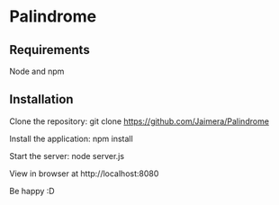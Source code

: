 # Palindrome

## Requirements

Node and npm

## Installation

Clone the repository: git clone https://github.com/Jaimera/Palindrome

Install the application: npm install

Start the server: node server.js

View in browser at http://localhost:8080

Be happy :D
